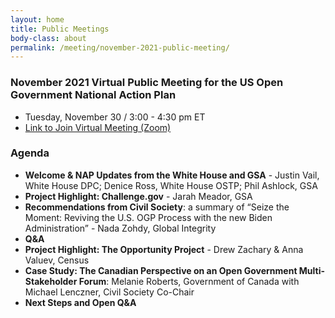 ```yaml
---
layout: home
title: Public Meetings
body-class: about
permalink: /meeting/november-2021-public-meeting/
---
```


### November 2021 Virtual Public Meeting for the US Open Government National Action Plan

* Tuesday, November 30 / 3:00 - 4:30 pm ET
* [Link to Join Virtual Meeting (Zoom)](https://gsa.zoomgov.com/meeting/register/vJIsceCsrDMsH0MtDHM8nC2YFC-Qmr2Cs1o)

### Agenda

* **Welcome & NAP Updates from the White House and GSA** - Justin Vail, White House DPC; Denice Ross, White House OSTP; Phil Ashlock, GSA
* **Project Highlight: Challenge.gov** - Jarah Meador, GSA
* **Recommendations from Civil Society**: a summary of “Seize the Moment: Reviving the U.S. OGP Process with the new Biden Administration” - Nada Zohdy, Global Integrity
* **Q&A**
* **Project Highlight: The Opportunity Project** - Drew Zachary & Anna Valuev, Census
* **Case Study: The Canadian Perspective on an Open Government Multi-Stakeholder Forum**: Melanie Roberts, Government of Canada with Michael Lenczner, Civil Society Co-Chair
* **Next Steps and Open Q&A**
